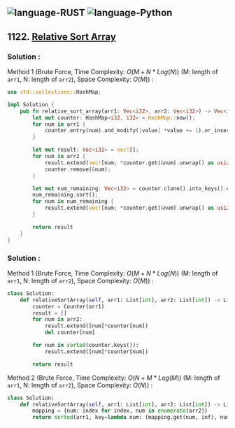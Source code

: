 ![language-RUST](https://img.shields.io/badge/RUST-8d4004?style=for-the-badge&logo=RUST)
![language-Python](https://img.shields.io/badge/Python-ffd43b?style=for-the-badge&logo=PYTHON)
---

## 1122. [Relative Sort Array](https://leetcode.com/problems/relative-sort-array)

### Solution :

Method 1 (Brute Force, Time Complexity: $O(M+N*Log(N))$ (M: length of `arr1`, N: length of `arr2`), Space Complexity: $O(M)$) :
```rust
use std::collections::HashMap;

impl Solution {
    pub fn relative_sort_array(arr1: Vec<i32>, arr2: Vec<i32>) -> Vec<i32> {
        let mut counter: HashMap<i32, i32> = HashMap::new();
        for num in arr1 {
            counter.entry(num).and_modify(|value| *value += 1).or_insert(1);
        }

        let mut result: Vec<i32> = vec![];
        for num in arr2 {
            result.extend(vec![num; *counter.get(&num).unwrap() as usize]);
            counter.remove(&num);
        }

        let mut num_remaining: Vec<i32> = counter.clone().into_keys().collect();
        num_remaining.sort();
        for num in num_remaining {
            result.extend(vec![num; *counter.get(&num).unwrap() as usize]);
        }

        return result
    }
}
```

### Solution :

Method 1 (Brute Force, Time Complexity: $O(M+N*Log(N))$ (M: length of `arr1`, N: length of `arr2`), Space Complexity: $O(M)$) :
```python
class Solution:
    def relativeSortArray(self, arr1: List[int], arr2: List[int]) -> List[int]:
        counter = Counter(arr1)
        result = []
        for num in arr2:
            result.extend([num]*counter[num])
            del counter[num]

        for num in sorted(counter.keys()):
            result.extend([num]*counter[num])

        return result
```

Method 2 (Brute Force, Time Complexity: $O(N+M*Log(M))$ (M: length of `arr1`, N: length of `arr2`), Space Complexity: $O(N)$) :
```python
class Solution:
    def relativeSortArray(self, arr1: List[int], arr2: List[int]) -> List[int]:
        mapping = {num: index for index, num in enumerate(arr2)}
        return sorted(arr1, key=lambda num: (mapping.get(num, inf), num))
```
